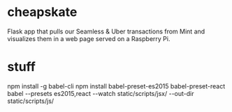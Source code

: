 # cheapskate
Flask app that pulls our Seamless &amp; Uber transactions from Mint and visualizes them in a web page served on a Raspberry Pi.


# stuff

npm install -g babel-cli
npm install babel-preset-es2015 babel-preset-react
babel --presets es2015,react --watch static/scripts/jsx/ --out-dir static/scripts/js/ 